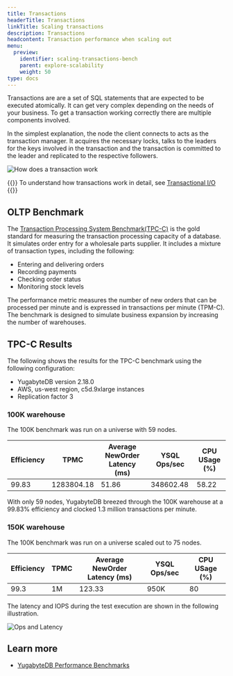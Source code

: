```yaml
---
title: Transactions
headerTitle: Transactions
linkTitle: Scaling transactions
description: Transactions
headcontent: Transaction performance when scaling out
menu:
  preview:
    identifier: scaling-transactions-bench
    parent: explore-scalability
    weight: 50
type: docs
---
```


Transactions are are a set of SQL statements that are expected to be executed atomically. It can get very complex depending on the needs of your business. To get a transaction working correctly there are multiple components involved. 

In the simplest explanation, the node the client connects to acts as the transaction manager. It acquires the necessary locks, talks to the leaders for the keys involved in the transaction and the transaction is committed to the leader and replicated to the respective followers.

![How does a transaction work](/images/explore/scalability/scaling-transactions-working.png)

{{<tip>}}
To understand how transactions work in detail, see [Transactional I/O](../../../architecture/transactions/transactional-io-path/)
{{</tip>}}

## OLTP Benchmark

The [Transaction Processing System Benchmark(TPC-C)](https://www.tpc.org/tpcc/detail5.asp) is the gold standard for measuring the transaction processing capacity of a database. It simulates order entry for a wholesale parts supplier. It includes a mixture of transaction types, including the following:

- Entering and delivering orders
- Recording payments
- Checking order status
- Monitoring stock levels

The performance metric measures the number of new orders that can be processed per minute and is expressed in transactions per minute (TPM-C). The benchmark is designed to simulate business expansion by increasing the number of warehouses.

## TPC-C Results

The following shows the results for the TPC-C benchmark using the following configuration:

- YugabyteDB version 2.18.0
- AWS, us-west region, c5d.9xlarge instances
- Replication factor 3

### 100K warehouse

The 100K benchmark was run on a universe with 59 nodes.

| Efficiency | TPMC       | Average NewOrder Latency  (ms) | YSQL Ops/sec | CPU USage (%) |
| :--------- | ---------- | ------------------------------ | ------------ | ------------- |
| 99.83      | 1283804.18 | 51.86                          | 348602.48    | 58.22         |

With only 59 nodes, YugabyteDB breezed through the 100K warehouse at a 99.83% efficiency and clocked 1.3 million transactions per minute.

### 150K warehouse

The 100K benchmark was run on a universe scaled out to 75 nodes.

| Efficiency | TPMC | Average NewOrder Latency  (ms) | YSQL Ops/sec | CPU USage (%) |
| :--------- | -----| ------------------------------ | ------------ | ------------- |
| 99.3       | 1M   | 123.33                         | 950K         | 80            |

The latency and IOPS during the test execution are shown in the following illustration.

![Ops and Latency](/images/explore/scalability/150k_warehouse_latency.png)

## Learn more

- [YugabyteDB Performance Benchmarks](../../../benchmark/)